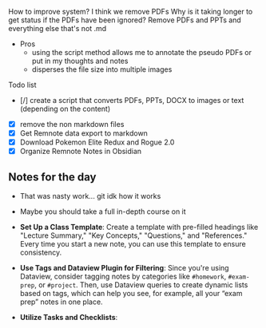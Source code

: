 How to improve system?
I think we remove PDFs
Why is it taking longer to get status if the PDFs have been ignored?
Remove PDFs and PPTs and everything else that's not .md
- Pros
	- using the script method allows me to annotate the pseudo PDFs or put in my thoughts and notes
	- disperses the file size into multiple images

Todo list
- [/] create a script that converts PDFs, PPTs, DOCX to images or text (depending on the content)
- [x] remove the non markdown files
- [x] Get Remnote data export to markdown
- [x] Download Pokemon Elite Redux and Rogue 2.0
- [x] Organize Remnote Notes in Obsidian

## Notes for the day
- That was nasty work... git idk how it works
- Maybe you should take a full in-depth course on it

- **Set Up a Class Template**: Create a template with pre-filled headings like "Lecture Summary," "Key Concepts," "Questions," and "References." Every time you start a new note, you can use this template to ensure consistency.
    
- **Use Tags and Dataview Plugin for Filtering**: Since you're using Dataview, consider tagging notes by categories like `#homework`, `#exam-prep`, or `#project`. Then, use Dataview queries to create dynamic lists based on tags, which can help you see, for example, all your “exam prep” notes in one place.
    
- **Utilize Tasks and Checklists**: